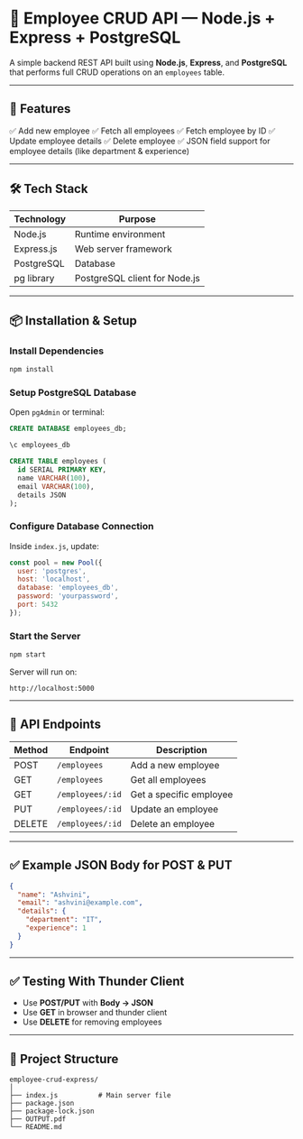 
# 📌 Employee CRUD API — Node.js + Express + PostgreSQL

A simple backend REST API built using **Node.js**, **Express**, and **PostgreSQL** that performs full CRUD operations on an `employees` table.

---

## 🚀 Features

✅ Add new employee
✅ Fetch all employees
✅ Fetch employee by ID
✅ Update employee details
✅ Delete employee
✅ JSON field support for employee details (like department & experience)

---

## 🛠️ Tech Stack

| Technology | Purpose                       |
| ---------- | ----------------------------- |
| Node.js    | Runtime environment           |
| Express.js | Web server framework          |
| PostgreSQL | Database                      |
| pg library | PostgreSQL client for Node.js |

---

## 📦 Installation & Setup

### Install Dependencies

```sh
npm install
```

### Setup PostgreSQL Database

Open `pgAdmin` or terminal:

```sql
CREATE DATABASE employees_db;

\c employees_db

CREATE TABLE employees (
  id SERIAL PRIMARY KEY,
  name VARCHAR(100),
  email VARCHAR(100),
  details JSON
);
```

###  Configure Database Connection

Inside `index.js`, update:

```js
const pool = new Pool({
  user: 'postgres',
  host: 'localhost',
  database: 'employees_db',
  password: 'yourpassword',
  port: 5432
});
```

###  Start the Server

```sh
npm start
```

Server will run on:

```
http://localhost:5000
```

---

## 📌 API Endpoints

| Method | Endpoint         | Description             |
| ------ | ---------------- | ----------------------- |
| POST   | `/employees`     | Add a new employee      |
| GET    | `/employees`     | Get all employees       |
| GET    | `/employees/:id` | Get a specific employee |
| PUT    | `/employees/:id` | Update an employee      |
| DELETE | `/employees/:id` | Delete an employee      |

---

## ✅ Example JSON Body for POST & PUT

```json
{
  "name": "Ashvini",
  "email": "ashvini@example.com",
  "details": {
    "department": "IT",
    "experience": 1
  }
}
```

---

## ✅ Testing With Thunder Client 

* Use **POST/PUT** with **Body → JSON**
* Use **GET** in browser and thunder client
* Use **DELETE** for removing employees

---

## 📂 Project Structure

```
employee-crud-express/
│
├── index.js          # Main server file
├── package.json
├── package-lock.json
├── OUTPUT.pdf
└── README.md

```
